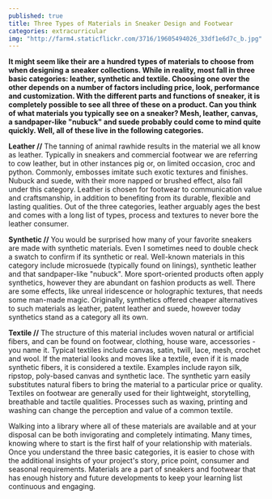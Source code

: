 ```yaml
---
published: true
title: Three Types of Materials in Sneaker Design and Footwear
categories: extracurricular
img: "http://farm4.staticflickr.com/3716/19605494026_33df1e6d7c_b.jpg"
---
```

**It might seem like their are a hundred types of materials to choose from when designing a sneaker collections. While in reality, most fall in three basic categories: leather, synthetic and textile. Choosing one over the other depends on a number of factors including price, look, performance and customization. With the different parts and functions of sneaker, it is completely possible to see all three of these on a product. Can you think of what materials you typically see on a sneaker? Mesh, leather, canvas, a sandpaper-like "nubuck" and suede probably could come to mind quite quickly. Well, all of these live in the following categories.**

**Leather //** The tanning of animal rawhide results in the material we all know as leather. Typically in sneakers and commercial footwear we are referring to cow leather, but in other instances pig or, on limited occasion, croc and python. Commonly, embosses imitate such exotic textures and finishes. Nubuck and suede, with their more napped or brushed effect, also fall under this category. Leather is chosen for footwear to communication value and craftsmanship, in addition to benefiting from its durable, flexible and lasting qualities. Out of the three categories, leather arguably ages the best and comes with a long list of types, process and textures to never bore the leather consumer.

**Synthetic //** You would be surprised how many of your favorite sneakers are made with synthetic materials. Even I sometimes need to double check a swatch to confirm if its synthetic or real. Well-known materials in this category include microsuede (typically found on linings), synthetic leather and that sandpaper-like "nubuck". More sport-oriented products often apply synthetics, however they are abundant on fashion products as well. There are some effects, like unreal iridescence or holographic textures, that needs some man-made magic. Originally, synthetics offered cheaper alternatives to such materials as leather, patent leather and suede, however today synthetics stand as a category all its own.

**Textile //** The structure of this material includes woven natural or artificial fibers, and can be found on footwear, clothing, house ware, accessories - you name it. Typical textiles include canvas, satin, twill, lace, mesh, crochet and wool. If the material looks and moves like a textile, even if it is made synthetic fibers, it is considered a textile. Examples include rayon silk, ripstop, poly-based canvas and synthetic lace. The synthetic yarn easily substitutes natural fibers to bring the material to a particular price or quality. Textiles on footwear are generally used for their lightweight, storytelling, breathable and tactile qualities. Processes such as waxing, printing and washing can change the perception and value of a common textile.

Walking into a library where all of these materials are available and at your disposal can be both invigorating and completely intimating. Many times, knowing where to start is the first half of your relationship with materials. Once you understand the three basic categories, it is easier to chose with the additional insights of your project's story, price point, consumer and seasonal requirements. Materials are a part of sneakers and footwear that has enough history and future developments to keep your learning list continuous and engaging.
